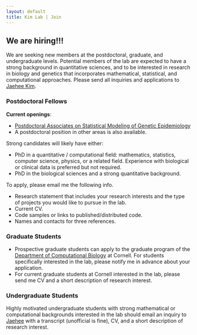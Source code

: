```yaml
---
layout: default
title: Kim Lab | Join
---
```


## We are hiring!!! ##
We are seeking new members at the postdoctoral, graduate, and undergraduate levels. Potential members of the lab are expected to have a strong background in quantitative sciences, and to be interested in research in biology and genetics that incorporates mathematical, statistical, and computational approaches. Please send all inquiries and applications to [Jaehee Kim](mailto:jaehee.kim@cornell.edu).


### Postdoctoral Fellows
**Current openings**:
* [Postdoctoral Associates on Statistical Modeling of Genetic Epidemiology](/join/openings/)
* A postdoctoral position in other areas is also available.  

Strong candidates will likely have either:
* PhD in a quantitative / computational field: mathematics, statistics, computer science, physics, or a related field. Experience with biological or clinical data is preferred but not required.
* PhD in the biological sciences and a strong quantitative background.

To apply, please email me the following info.
* Research statement that includes your research interests and the type of projects you would like to pursue in the lab.
* Current CV.
* Code samples or links to published/distributed code.
* Names and contacts for three references.


### Graduate Students
*  Prospective graduate students can apply to the graduate program of the [Department of Computational Biology](https://compbio.cornell.edu/) at Cornell. For students specifically interested in the lab, please notify me in advance about your application. 
*  For current graduate students at Cornell interested in the lab, please send me CV and a short description of research interest.


### Undergraduate Students
Highly motivated undergraduate students with strong mathematical or computational backgrounds interested in the lab should email an inquiry to [Jaehee](mailto:jaehee.kim@cornell.edu) with a transcript (unofficial is fine), CV, and a short description of research interest. 

